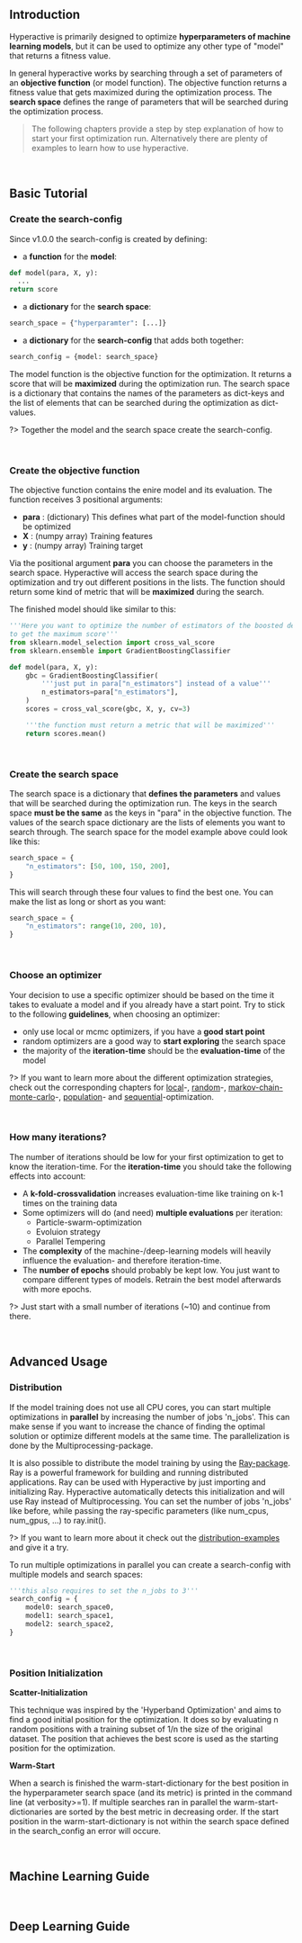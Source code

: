 ## Introduction

Hyperactive is primarily designed to optimize **hyperparameters of machine learning models**, but it can be used to optimize any other type of "model" that returns a fitness value. <br>

In general hyperactive works by searching through a set of parameters of an **objective function** (or model function). The objective function returns a fitness value that gets maximized during the optimization process. The **search space** defines the range of parameters that will be searched during the optimization process. <br>

> The following chapters provide a step by step explanation of how to start your first optimization run. Alternatively there are plenty of examples to learn how to use hyperactive.

<br>

## Basic Tutorial

### Create the search-config

Since v1.0.0 the search-config is created by defining:
  - a **function** for the **model**:
  ```python  
  def model(para, X, y):
    ...
  return score
  ```
  - a **dictionary** for the **search space**:
  ```python  
  search_space = {"hyperparamter": [...]}
  ```
  - a **dictionary** for the **search-config** that adds both together:
  ```python  
  search_config = {model: search_space}
  ```

The model function is the objective function for the optimization. It returns a score that will be **maximized** during the optimization run. The search space is a dictionary that contains the names of the parameters as dict-keys and the list of elements that can be searched during the optimization as dict-values.

?>  Together the model and the search space create the search-config.

<br>

### Create the objective function

The objective function contains the enire model and its evaluation.
The function receives 3 positional arguments:
  - <b>para</b> : (dictionary) This defines what part of the model-function should be optimized
  - <b>X</b> : (numpy array) Training features
  - <b>y</b> : (numpy array) Training target

Via the positional argument **para** you can choose the parameters in the search space. Hyperactive will access the search space during the optimization and try out different positions in the lists.
The function should return some kind of metric that will be <b>maximized</b> during the search.

The finished model should like similar to this:

```python
'''Here you want to optimize the number of estimators of the boosted decition tree
to get the maximum score'''
from sklearn.model_selection import cross_val_score
from sklearn.ensemble import GradientBoostingClassifier

def model(para, X, y):
    gbc = GradientBoostingClassifier(
        '''just put in para["n_estimators"] instead of a value'''
        n_estimators=para["n_estimators"],
    )
    scores = cross_val_score(gbc, X, y, cv=3)

    '''the function must return a metric that will be maximized'''
    return scores.mean()
```



<br>

### Create the search space

The search space is a dictionary that **defines the parameters** and values that will be searched during the optimization run. The keys in the search space **must be the same** as the keys in "para" in the objective function. The values of the search space dictionary are the lists of elements you want to search through. The search space for the model example above could look like this:

```python
search_space = {
    "n_estimators": [50, 100, 150, 200],
}
```

This will search through these four values to find the best one.
You can make the list as long or short as you want:

```python
search_space = {
    "n_estimators": range(10, 200, 10),
}
```

<br>

### Choose an optimizer

Your decision to use a specific optimizer should be based on the time it takes to evaluate a model and if you already have a start point. Try to stick to the following <b>guidelines</b>, when choosing an optimizer:
- only use local or mcmc optimizers, if you have a <b>good start point</b>
- random optimizers are a good way to <b>start exploring</b> the search space
- the majority of the <b>iteration-time</b> should be the <b>evaluation-time</b> of the model

?>  If you want to learn more about the different optimization strategies, check out the corresponding chapters for [local](./optimizers/local_search)-, [random](./optimizers/random_methods)-, [markov-chain-monte-carlo](./optimizers/mcmc)-, [population](./optimizers/population_methods)- and [sequential](./optimizers/sequential_methods)-optimization.

<br>

### How many iterations?

The number of iterations should be low for your first optimization to get to know the iteration-time.
For the <b>iteration-time</b> you should take the following effects into account:
- A <b>k-fold-crossvalidation</b> increases evaluation-time like training on k-1 times on the training data
- Some optimizers will do (and need) <b>multiple evaluations</b> per iteration:
  - Particle-swarm-optimization
  - Evoluion strategy
  - Parallel Tempering
- The <b>complexity</b> of the machine-/deep-learning models will heavily influence the evaluation- and therefore iteration-time.
- The <b>number of epochs</b> should probably be kept low. You just want to compare different types of models. Retrain the best model afterwards with more epochs.

?>  Just start with a small number of iterations (~10) and continue from there.


<br>

## Advanced Usage

### Distribution

If the model training does not use all CPU cores, you can start multiple optimizations in <b>parallel</b> by increasing the number of jobs 'n_jobs'. This can make sense if you want to increase the chance of finding the optimal solution or optimize different models at the same time. The parallelization is done by the Multiprocessing-package.

It is also possible to distribute the model training by using the [Ray-package](https://github.com/ray-project/ray). Ray is a powerful framework for building and running distributed applications. Ray can be used with Hyperactive by just importing and initializing Ray. Hyperactive automatically detects this initialization and will use Ray instead of Multiprocessing. You can set the number of jobs 'n_jobs' like before, while passing the ray-specific parameters (like num_cpus, num_gpus, ...) to ray.init().

?>  If you want to learn more about it check out the [distribution-examples](./examples/distribution) and give it a try.




To run multiple optimizations in parallel you can create a search-config with multiple models and search spaces:

```python
'''this also requires to set the n_jobs to 3'''
search_config = {
    model0: search_space0,
    model1: search_space1,
    model2: search_space2,
}
```

<br>

### Position Initialization

**Scatter-Initialization**

This technique was inspired by the 'Hyperband Optimization' and aims to find a good initial position for the optimization. It does so by evaluating n random positions with a training subset of 1/n the size of the original dataset. The position that achieves the best score is used as the starting position for the optimization.

**Warm-Start**

When a search is finished the warm-start-dictionary for the best position in the hyperparameter search space (and its metric) is printed in the command line (at verbosity>=1). If multiple searches ran in parallel the warm-start-dictionaries are sorted by the best metric in decreasing order. If the start position in the warm-start-dictionary is not within the search space defined in the search_config an error will occure.


<br>

## Machine Learning Guide


<br>

## Deep Learning Guide
